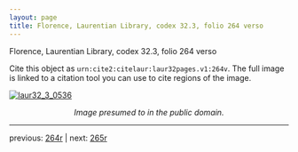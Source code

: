 ```yaml
---
layout: page
title: Florence, Laurentian Library, codex 32.3, folio 264 verso
---
```


Florence, Laurentian Library, codex 32.3, folio 264 verso

Cite this object as `urn:cite2:citelaur:laur32pages.v1:264v`.  The full image is linked to a citation tool you can use to cite regions of the image.

[![laur32_3_0536](http://www.homermultitext.org/iipsrv?IIIF=/project/homer/pyramidal/deepzoom/citelaur/laur32imgs/v1/laur32_3_0536.tif/full/800,/0/default.jpg)](http://www.homermultitext.org/ict2/?urn=urn:cite2:citelaur:laur32imgs.v1:laur32_3_0536) 

<p style="text-align: center; font-style: italic;">Image presumed to in the public domain.</p>

---

previous: [264r](../264r/) | next: [265r](../265r/)